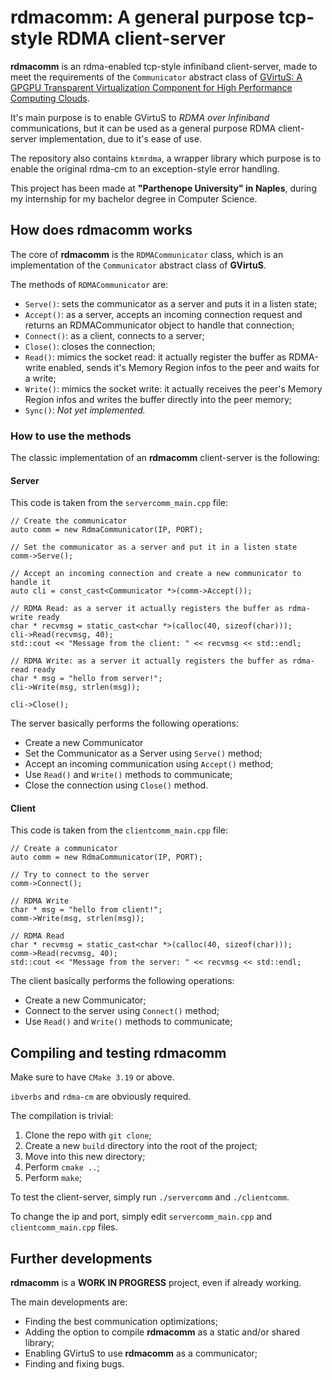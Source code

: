 # rdmacomm: A general purpose tcp-style RDMA client-server

**rdmacomm** is an rdma-enabled tcp-style infiniband client-server, made to meet the requirements of the `Communicator` abstract
class of [GVirtuS: A GPGPU Transparent Virtualization Component for High Performance Computing Clouds](https://github.com/gvirtus/GVirtuS).

It's main purpose is to enable GVirtuS to _RDMA over Infiniband_ communications, but it can be used as
a general purpose RDMA client-server implementation, due to it's ease of use.

The repository also contains `ktmrdma`, a wrapper library which purpose is to enable the original rdma-cm to an 
exception-style error handling.

This project has been made at **"Parthenope University" in Naples**, during my internship for my bachelor
degree in Computer Science.

## How does rdmacomm works

The core of **rdmacomm** is the `RDMACommunicator` class, which is an implementation of the `Communicator` abstract class of **GVirtuS**.

The methods of `RDMACommunicator` are:
* `Serve()`: sets the communicator as a server and puts it in a listen state;
* `Accept()`: as a server, accepts an incoming connection request and returns 
  an RDMACommunicator object to handle that connection;
* `Connect()`: as a client, connects to a server;
* `Close()`: closes the connection;
* `Read()`: mimics the socket read: it actually register the buffer as RDMA-write enabled, sends it's Memory Region infos to the peer and waits for a write;
* `Write()`: mimics the socket write: it actually receives the peer's Memory Region infos and writes the buffer directly into the peer memory;
* `Sync()`: _Not yet implemented._

### How to use the methods

The classic implementation of an **rdmacomm** client-server is the following:

#### Server

This code is taken from the `servercomm_main.cpp` file:

```
// Create the communicator
auto comm = new RdmaCommunicator(IP, PORT);

// Set the communicator as a server and put it in a listen state
comm->Serve();

// Accept an incoming connection and create a new communicator to handle it
auto cli = const_cast<Communicator *>(comm->Accept());

// RDMA Read: as a server it actually registers the buffer as rdma-write ready
char * recvmsg = static_cast<char *>(calloc(40, sizeof(char)));
cli->Read(recvmsg, 40);
std::cout << "Message from the client: " << recvmsg << std::endl;

// RDMA Write: as a server it actually registers the buffer as rdma-read ready
char * msg = "hello from server!";
cli->Write(msg, strlen(msg));

cli->Close();
```

The server basically performs the following operations:
* Create a new Communicator
* Set the Communicator as a Server using `Serve()` method;
* Accept an incoming communication using `Accept()` method;
* Use `Read()` and `Write()` methods to communicate;
* Close the connection using `Close()` method.

#### Client

This code is taken from the `clientcomm_main.cpp` file:

```
// Create a communicator
auto comm = new RdmaCommunicator(IP, PORT);

// Try to connect to the server 
comm->Connect();

// RDMA Write 
char * msg = "hello from client!"; 
comm->Write(msg, strlen(msg));

// RDMA Read 
char * recvmsg = static_cast<char *>(calloc(40, sizeof(char))); 
comm->Read(recvmsg, 40); 
std::cout << "Message from the server: " << recvmsg << std::endl;
```

The client basically performs the following operations:
* Create a new Communicator;
* Connect to the server using `Connect()` method;
* Use `Read()` and `Write()` methods to communicate;

## Compiling and testing rdmacomm

Make sure to have `CMake 3.19` or above.

`ibverbs` and `rdma-cm` are obviously required.

The compilation is trivial:
1) Clone the repo with `git clone`;
2) Create a new `build` directory into the root of the project;
3) Move into this new directory;
4) Perform `cmake ..`;
5) Perform `make`;

To test the client-server, simply run `./servercomm` and `./clientcomm`.

To change the ip and port, simply edit `servercomm_main.cpp` and `clientcomm_main.cpp` files.

## Further developments

**rdmacomm** is a **WORK IN PROGRESS** project, even if already working.

The main developments are:
* Finding the best communication optimizations;
* Adding the option to compile **rdmacomm** as a static and/or shared library;
* Enabling GVirtuS to use **rdmacomm** as a communicator;
* Finding and fixing bugs.
